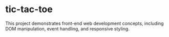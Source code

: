 # tic-tac-toe
This project demonstrates front-end web development concepts, including DOM manipulation, event handling, and responsive styling.
